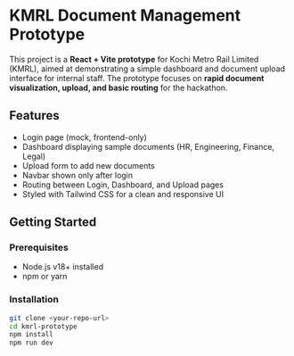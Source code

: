 # KMRL Document Management Prototype

This project is a **React + Vite prototype** for Kochi Metro Rail Limited (KMRL), aimed at demonstrating a simple dashboard and document upload interface for internal staff. The prototype focuses on **rapid document visualization, upload, and basic routing** for the hackathon.

## Features

- Login page (mock, frontend-only)
- Dashboard displaying sample documents (HR, Engineering, Finance, Legal)
- Upload form to add new documents
- Navbar shown only after login
- Routing between Login, Dashboard, and Upload pages
- Styled with Tailwind CSS for a clean and responsive UI

## Getting Started

### Prerequisites

- Node.js v18+ installed
- npm or yarn

### Installation

```bash
git clone <your-repo-url>
cd kmrl-prototype
npm install
npm run dev
